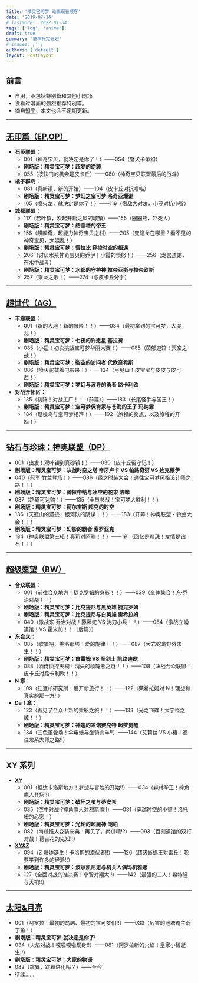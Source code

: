 ```yaml
---
title: '精灵宝可梦 动画观看顺序'
date: '2019-07-14'
# lastmode: '2022-01-04'
tags: ['log', 'anime']
draft: true
summary: '童年补完计划'
# images: ['']
authors: ['default']
layout: PostLayout
---
```


## 前言

- 自用，不包括特别篇和其他小剧场。
- 没看过漫画的强烈推荐特别篇。
- 摘自[知乎](https://www.zhihu.com/question/40409084)，本文也会不定期更新。

---

## **[无印篇（EP,OP）](https://www.bilibili.com/bangumi/play/ep97641)**

- **石英联盟：**
  - 001（神奇宝贝，就决定是你了！）——054（警犬卡蒂狗）
  - **剧场版：精灵宝可梦：超梦的逆袭**
  - 055（按快门的机会是皮卡丘）——080（神奇宝贝联盟最后的战斗）
- **橘子群岛：**
  - 081（真新镇，新的开始）——104（皮卡丘对抗喵喵）
  - **剧场版：精灵宝可梦：梦幻之宝可梦 洛奇亚爆诞**
  - 105（喷火龙，就决定是你了！）——116（宿敌大对决，小茂对抗小智）
- **城都联盟：**
  - 117（若叶镇，吹起开启之风的城镇）——155（圈圈熊，吓死人）
  - **剧场版：精灵宝可梦：结晶塔的帝王**
  - 156（麒麟奇，超能力神奇宝贝之村）——205（变隐龙在哪里？看不见的神奇宝贝，大混乱！）
  - **剧场版：精灵宝可梦：雪拉比 穿梭时空的相遇**
  - 206（讨厌水系神奇宝贝的乔伊！小霞的愤怒！）——256（龙宫道馆，在水中战斗）
  - **剧场版：精灵宝可梦：水都的守护神 拉帝亚斯与拉帝欧斯**
  - 257（乘龙之歌！）——274（与皮卡丘分手）

---

## **[超世代（AG）](https://www.bilibili.com/bangumi/play/ss6161)**

- **丰缘联盟：**
  - 001（新的大地！新的冒险！！）——034（最初拿到的宝可梦，大混乱！）
  - **剧场版：精灵宝可梦：七夜的许愿星 基拉祈**
  - 035（小遥！初次挑战宝可梦华丽大赛！）——085（茵郁道馆！天空之战！）
  - **剧场版：精灵宝可梦：裂空的访问者 代欧奇希斯**
  - 086（喷火驼载着电影来！）——134（月见山！皮宝宝与皮皮与皮可西！）
  - **剧场版：精灵宝可梦：梦幻与波导的勇者 路卡利欧**
- **对战开拓区：**
  - 135（初阵！对战工厂！！（前篇））——183（长尾怪手与国王！）
  - **剧场版：精灵宝可梦：宝可梦保育家与苍海的王子 玛纳霏**
  - 184（聒噪鸟与宝可梦相声！）——192（旅程的终点，以及旅程的开始！）

---

## **[钻石与珍珠：神奥联盟（DP）](https://www.bilibili.com/bangumi/play/ss6162)**

- 001（出发！双叶镇到真砂镇！）——039（皮卡丘留守记！）
- **剧场版：精灵宝可梦：决战时空之塔 帝牙卢卡 VS 帕路奇犽 VS 达克莱伊**
- 040（冠军·竹兰登场！）——086（缘之时装大会！通往宝可梦风格设计师之路！！）
- **剧场版：精灵宝可梦：骑拉帝纳与冰空的花束 洁咪**
- 087（路霸可达鸭！）——135（全员参战！宝可梦大胜利！！）
- **剧场版：精灵宝可梦：阿尔宙斯 超克的时空**
- 136（天冠山的遗迹！银河队的阴谋！！）——183（开幕！神奥联盟・铃兰大会！！）
- **剧场版：精灵宝可梦：幻影的霸者 索罗亚克**
- 184（神奥联盟第三轮！真司对阿驯！！）——191（回忆是珍珠！友情是钻石！！）

---

## **[超级愿望（BW）](https://www.bilibili.com/bangumi/play/ss6164)**

- **合众联盟：**
  - 001（前往合众地方！捷克罗姆的身影！！）——039（全体集合！东·乔治对战！！）
  - **剧场版：精灵宝可梦：比克提尼与黑英雄 捷克罗姆**
  - **剧场版：精灵宝可梦：比克提尼与白英雄 雷希拉姆**
  - 040（激战东·乔治对战！藤藤蛇 VS 驹刀小兵！！）——084（激战立涌道馆！VS 霍米加！！（后篇））
- **东合众：**
  - 085（歌唱吧，美洛耶塔！爱的旋律！！）——087（大岩蛇岛野外求生！！）
  - **剧场版：精灵宝可梦：酋雷姆 VS 圣剑士 凯路迪欧**
  - 088（酒侍侦探天桐！消失的喷嚏熊之谜！！）——108（决战合众联盟！皮卡丘对路卡利欧！！）
- **N 章：**
  - 109（红豆杉研究所！展开新旅行！！）——122（莱希拉姆对 N！理想和真实的那一方!!）
- **Da！章：**
  - 123（再见了合众！新的乘船之旅！！）——133（光之飞碟！大宇怪之城！！）
  - **剧场版：精灵宝可梦：神速的盖诺赛克特 超梦觉醒**
  - 134（三色堇登场！伞电蜥与坐骑山羊!!）——144（艾莉丝 VS 小椿！通往龙系大师之路!!）

---

## **XY 系列**

- **[XY](https://www.bilibili.com/bangumi/play/ss5762)**
  - 001（抵达卡洛斯地方！梦想与冒险的开始!!）——034（森林拳王！摔角鹰人登场!!）
  - **剧场版：精灵宝可梦：破坏之茧与蒂安希**
  - 035（空中对战!?摔角鹰人对烈箭鹰!!）——081（穿越时空的小智！洛托姆的心愿！）
  - **剧场版：精灵宝可梦：光轮的超魔神 胡帕**
  - 082（南瓜怪人变装庆典！再见了，南瓜精!?）——093（百刻道馆的双打对战！葛吉花的先知!!）
- **[XY&Z](https://www.bilibili.com/bangumi/play/ss5692)**
  - 094（Z 爆炸诞生！卡洛斯的潜伏者!!）——126（超级蜥蜴王对雷丘！我要学到许多的经验!!）
  - **剧场版：精灵宝可梦：波尔凯尼恩与机关人偶玛机雅娜**
  - 127（全面对战的准决赛！小智对翔太!!）——142（最强的二人！希特隆与天桐!!）

---

## **[太阳&月亮](https://www.bilibili.com/bangumi/play/ss5707)**

- 001（阿罗拉！最初的岛屿、最初的宝可梦们!!）——033（厉害的池塘霸主弱丁鱼！）
- **剧场版：精灵宝可梦:就决定是你了!**
- 034（火焰对战！嘎啦嘎啦现身!!）——081（阿罗拉新的火焰！皇家小智诞生!!）
- **剧场版：精灵宝可梦：大家的物语**
- 082（跳舞，跳舞进化吗？）——至今
- 待续……
